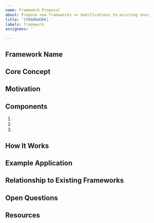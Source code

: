 ```yaml
---
name: Framework Proposal
about: Propose new frameworks or modifications to existing ones
title: '[FRAMEWORK] '
labels: framework
assignees: ''

---
```


## Framework Name
<!-- What would you call this framework or modification? -->

## Core Concept
<!-- What is the central idea or principle? -->

## Motivation
<!-- Why is this framework needed? What gap does it fill? -->

## Components
<!-- List the key components or elements of your framework -->

1. 
2. 
3. 

## How It Works
<!-- Describe the mechanics or process of your framework -->

## Example Application
<!-- Provide a concrete example of how this framework would be used -->

## Relationship to Existing Frameworks
<!-- How does this relate to or build upon existing approaches? -->

## Open Questions
<!-- What aspects need further development or exploration? -->

## Resources
<!-- Any relevant papers, projects, or references? -->